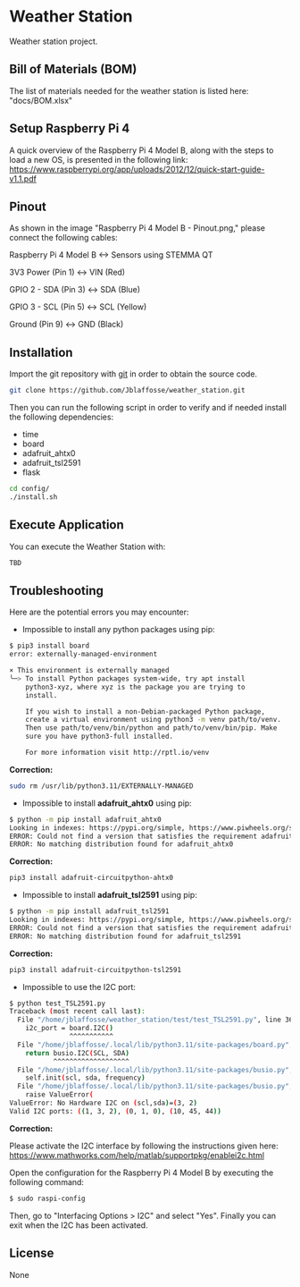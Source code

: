 # Weather Station

Weather station project.

## Bill of Materials (BOM)
The list of materials needed for the weather station is listed here: "docs/BOM.xlsx"

## Setup Raspberry Pi 4

A quick overview of the Raspberry Pi 4 Model B, along with the steps to load a new OS, is presented in the following link:
https://www.raspberrypi.org/app/uploads/2012/12/quick-start-guide-v1.1.pdf

## Pinout

As shown in the image "Raspberry Pi 4 Model B - Pinout.png," please connect the following cables:

Raspberry Pi 4 Model B <-> Sensors using STEMMA QT

3V3 Power (Pin 1) <-> VIN (Red)

GPIO 2 - SDA (Pin 3) <-> SDA (Blue)

GPIO 3 - SCL (Pin 5) <-> SCL (Yellow)

Ground (Pin 9) <-> GND (Black)


## Installation

Import the git repository with [git](https://github.com/) in order to obtain the source code.

```bash
git clone https://github.com/Jblaffosse/weather_station.git
```

Then you can run the following script in order to verify and if needed install the following dependencies:
- time
- board
- adafruit_ahtx0
- adafruit_tsl2591
- flask

```bash
cd config/
./install.sh
```

## Execute Application
You can execute the Weather Station with:

```bash
TBD
```

## Troubleshooting
Here are the potential errors you may encounter:

- Impossible to install any python packages using pip:

```bash
$ pip3 install board
error: externally-managed-environment

× This environment is externally managed
╰─> To install Python packages system-wide, try apt install
    python3-xyz, where xyz is the package you are trying to
    install.

    If you wish to install a non-Debian-packaged Python package,
    create a virtual environment using python3 -m venv path/to/venv.
    Then use path/to/venv/bin/python and path/to/venv/bin/pip. Make
    sure you have python3-full installed.

    For more information visit http://rptl.io/venv
```

**Correction:**

```bash
sudo rm /usr/lib/python3.11/EXTERNALLY-MANAGED
```

- Impossible to install **adafruit_ahtx0** using pip:

```bash
$ python -m pip install adafruit_ahtx0
Looking in indexes: https://pypi.org/simple, https://www.piwheels.org/simple
ERROR: Could not find a version that satisfies the requirement adafruit_ahtx0 (from versions: none)
ERROR: No matching distribution found for adafruit_ahtx0
```

**Correction:**

```bash
pip3 install adafruit-circuitpython-ahtx0
```

- Impossible to install **adafruit_tsl2591** using pip:

```bash
$ python -m pip install adafruit_tsl2591
Looking in indexes: https://pypi.org/simple, https://www.piwheels.org/simple
ERROR: Could not find a version that satisfies the requirement adafruit_tsl2591 (from versions: none)
ERROR: No matching distribution found for adafruit_tsl2591
```

**Correction:**

```bash
pip3 install adafruit-circuitpython-tsl2591
```

- Impossible to use the I2C port:

```bash
$ python test_TSL2591.py
Traceback (most recent call last):
  File "/home/jblaffosse/weather_station/test/test_TSL2591.py", line 36, in <module>
    i2c_port = board.I2C()
               ^^^^^^^^^^^
  File "/home/jblaffosse/.local/lib/python3.11/site-packages/board.py", line 458, in I2C
    return busio.I2C(SCL, SDA)
           ^^^^^^^^^^^^^^^^^^^
  File "/home/jblaffosse/.local/lib/python3.11/site-packages/busio.py", line 36, in __init__
    self.init(scl, sda, frequency)
  File "/home/jblaffosse/.local/lib/python3.11/site-packages/busio.py", line 170, in init
    raise ValueError(
ValueError: No Hardware I2C on (scl,sda)=(3, 2)
Valid I2C ports: ((1, 3, 2), (0, 1, 0), (10, 45, 44))
```

**Correction:**

Please activate the I2C interface by following the instructions given here:
https://www.mathworks.com/help/matlab/supportpkg/enablei2c.html

Open the configuration for the Raspberry Pi 4 Model B by executing the following command:

```bash
$ sudo raspi-config
```

Then, go to "Interfacing Options > I2C" and select "Yes".
Finally you can exit when the I2C has been activated.


## License
None